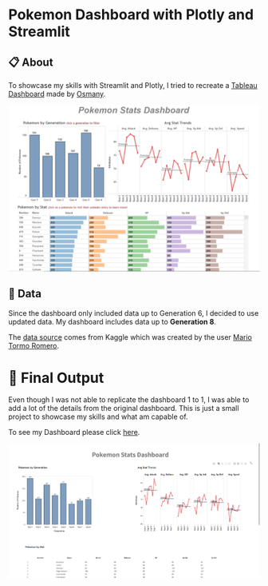 # Pokemon Dashboard with Plotly and Streamlit

## 📋 About

To showcase my skills with Streamlit and Plotly, I tried to recreate a [Tableau Dashboard](https://public.tableau.com/views/PokemonStatsDashboard/PokemonStatsDashboard?%3Aembed=y&%3AshowVizHome=no&%3Adisplay_count=y&%3Adisplay_static_image=y&%3AbootstrapWhenNotified=true) made by [Osmany](https://public.tableau.com/app/profile/osmany).

![Tableau Dashboard](images_readme/tableau_dashboard.PNG)

## 🔎 Data 

Since the dashboard only included data up to Generation 6, I decided to use updated data. My dashboard includes data up to **Generation 8**.

The [data source](https://www.kaggle.com/datasets/mariotormo/complete-pokemon-dataset-updated-090420/metadata) comes from Kaggle which was created by the user [Mario Tormo Romero](https://www.kaggle.com/mariotormo).

# 🔮 Final Output

Even though I was not able to replicate the dashboard 1 to 1, I was able to add a lot of the details from the original dashboard. This is just a small project to showcase my skills and what am capable of.

To see my Dashboard please click [here](https://cholu6768-pokemon-dashboard-pokemon-dashboard-hpzh9i.streamlitapp.com/).

![Streamlit Dashboard](images_readme/streamlit_dashboard.png)
